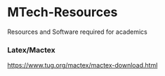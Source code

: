 # MTech-Resources
Resources and Software required for academics

### Latex/Mactex
https://www.tug.org/mactex/mactex-download.html

